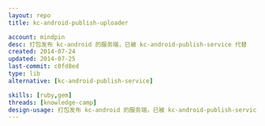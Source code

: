 ```yaml
---
layout: repo
title: kc-android-publish-uploader

account: mindpin
desc: 打包发布 kc-android 的服务端，已被 kc-android-publish-service 代替
created: 2014-07-24
updated: 2014-07-25
last-commit: c0fd8ed
type: lib
alternative: [kc-android-publish-service]

skills: [ruby,gem]
threads: [knowledge-camp]
design-usage: 打包发布 kc-android 的服务端，已被 kc-android-publish-service 代替
---
```

